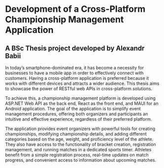 # Development of a Cross-Platform Championship Management Application
## A BSc Thesis project developed by Alexandr Babii

In today’s smartphone-dominated era, it has become a necessity for businesses to have a mobile app in order to effectively connect with customers. Having a cross-platform application is preferred because it works with different devices and attracts a wider audience. This thesis aims to showcase the power of RESTful web APIs in cross-platform solutions.

To achieve this, a championship management platform is developed using ASP.NET Web API as the back end, React as the front end, and MAUI for an Android application. The goal of the application is to simplify event management procedures, offering both organizers and participants an intuitive and effective experience, regardless of their preferred
platform.

The application provides event organizers with powerful tools for creating championships, modifying championship details, and adding different categories based on the age, weight, and proficiency level of the athlete. They also have access to the functionality of bracket creation, registration management, and running matches in a dedicated sports timer. Athletes benefit from a simple registration process, real-time updates on match progress, and convenient access to information about upcoming matches.
